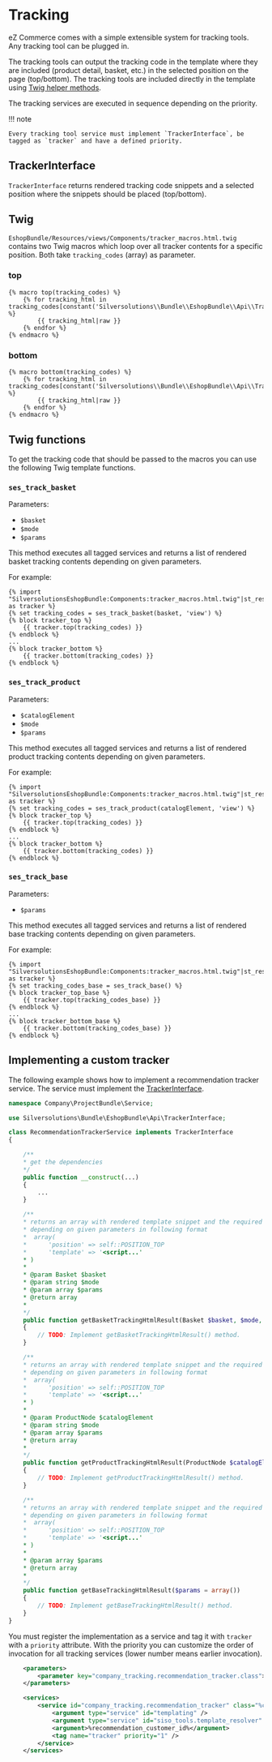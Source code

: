 # Tracking

eZ Commerce comes with a simple extensible system for tracking tools. Any tracking tool can be plugged in.

The tracking tools can output the tracking code in the template where they are included (product detail, basket, etc.)
in the selected position on the page (top/bottom).
The tracking tools are included directly in the template using [Twig helper methods](#twig).

The tracking services are executed in sequence depending on the priority.

!!! note

    Every tracking tool service must implement `TrackerInterface`, be tagged as `tracker` and have a defined priority.

## TrackerInterface

`TrackerInterface` returns rendered tracking code snippets and a selected position where the snippets should be placed (top/bottom).

## Twig

`EshopBundle/Resources/views/Components/tracker_macros.html.twig` contains two Twig macros which loop over all tracker contents for a specific position.
Both take `tracking_codes` (array) as parameter.

### top

``` html+twig
{% macro top(tracking_codes) %}
    {% for tracking_html in tracking_codes[constant('Silversolutions\\Bundle\\EshopBundle\\Api\\TrackerInterface::POSITION_TOP')] %}
        {{ tracking_html|raw }}
    {% endfor %}
{% endmacro %}
```

### bottom

``` html+twig
{% macro bottom(tracking_codes) %}
    {% for tracking_html in tracking_codes[constant('Silversolutions\\Bundle\\EshopBundle\\Api\\TrackerInterface::POSITION_BOTTOM')] %}
        {{ tracking_html|raw }}
    {% endfor %}
{% endmacro %}
```

## Twig functions

To get the tracking code that should be passed to the macros you can use the following Twig template functions.

### `ses_track_basket`

Parameters:

- `$basket`
- `$mode`
- `$params`

This method executes all tagged services and returns a list of rendered basket tracking contents depending on given parameters.

For example:

``` html+twig
{% import "SilversolutionsEshopBundle:Components:tracker_macros.html.twig"|st_resolve_template as tracker %}
{% set tracking_codes = ses_track_basket(basket, 'view') %}
{% block tracker_top %}
    {{ tracker.top(tracking_codes) }}
{% endblock %}
...
{% block tracker_bottom %}
    {{ tracker.bottom(tracking_codes) }}
{% endblock %}
```

### `ses_track_product`

Parameters:

- `$catalogElement`
- `$mode`
- `$params`

This method executes all tagged services and returns a list of rendered product tracking contents depending on given parameters.

For example:

``` html+twig
{% import "SilversolutionsEshopBundle:Components:tracker_macros.html.twig"|st_resolve_template as tracker %}
{% set tracking_codes = ses_track_product(catalogElement, 'view') %}
{% block tracker_top %}
    {{ tracker.top(tracking_codes) }}
{% endblock %}
...
{% block tracker_bottom %}
    {{ tracker.bottom(tracking_codes) }}
{% endblock %}
```

### `ses_track_base`

Parameters:

- `$params`

This method executes all tagged services and returns a list of rendered base tracking contents depending on given parameters.

For example:

``` html+twig
{% import "SilversolutionsEshopBundle:Components:tracker_macros.html.twig"|st_resolve_template as tracker %}
{% set tracking_codes_base = ses_track_base() %}
{% block tracker_top_base %}
    {{ tracker.top(tracking_codes_base) }}
{% endblock %}
...
{% block tracker_bottom_base %}
    {{ tracker.bottom(tracking_codes_base) }}
{% endblock %} 
```

## Implementing a custom tracker

The following example shows how to implement a recommendation tracker service.
The service must implement the [TrackerInterface](#tracker-interface).

``` php
namespace Company\ProjectBundle\Service;

use Silversolutions\Bundle\EshopBundle\Api\TrackerInterface;

class RecommendationTrackerService implements TrackerInterface
{

    /**
    * get the dependencies
    */
    public function __construct(...)
    {
        ...
    }

    /**
    * returns an array with rendered template snippet and the required position
    * depending on given parameters in following format
    *  array(
    *      'position' => self::POSITION_TOP
    *      'template' => '<script...'
    * )
    *   
    * @param Basket $basket
    * @param string $mode
    * @param array $params
    * @return array
    *
    */
    public function getBasketTrackingHtmlResult(Basket $basket, $mode, $params = array())
    {
        // TODO: Implement getBasketTrackingHtmlResult() method.
    }

    /**
    * returns an array with rendered template snippet and the required position
    * depending on given parameters in following format
    *  array(
    *      'position' => self::POSITION_TOP
    *      'template' => '<script...'
    * )
    *
    * @param ProductNode $catalogElement
    * @param string $mode
    * @param array $params
    * @return array
    *
    */
    public function getProductTrackingHtmlResult(ProductNode $catalogElement, $mode, $params = array())
    {
        // TODO: Implement getProductTrackingHtmlResult() method.
    }

    /**
    * returns an array with rendered template snippet and the required position
    * depending on given parameters in following format
    *  array(
    *      'position' => self::POSITION_TOP
    *      'template' => '<script...'
    * )
    *
    * @param array $params
    * @return array
    *
    */
    public function getBaseTrackingHtmlResult($params = array())
    {
        // TODO: Implement getBaseTrackingHtmlResult() method.
    }
}
```

You must register the implementation as a service and tag it with `tracker` with a `priority` attribute.
With the priority you can customize the order of invocation for all tracking services (lower number means earlier invocation).

``` xml
    <parameters>
        <parameter key="company_tracking.recommendation_tracker.class">Company\ProjectBundle\Service\RecommendationTrackerService</parameter>
    </parameters>

    <services>
        <service id="company_tracking.recommendation_tracker" class="%company_tracking.recommendation_tracker.class%">
            <argument type="service" id="templating" />
            <argument type="service" id="siso_tools.template_resolver" />
            <argument>%recommendation_customer_id%</argument>            
            <tag name="tracker" priority="1" />
        </service>
    </services>
```
